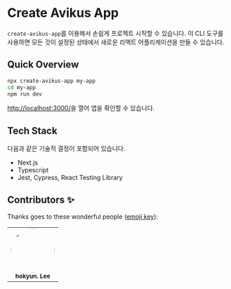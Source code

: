 # Create Avikus App

`create-avikus-app`를 이용해서 손쉽게 프로젝트 시작할 수 있습니다. 이 CLI 도구를 사용하면 모든 것이 설정된 상태에서 새로운 리액트 어플리케이션을 만들 수 있습니다.

## Quick Overview

```sh
npx create-avikus-app my-app
cd my-app
npm run dev
```

[http://localhost:3000/](http://localhost:3000/)을 열어 앱을 확인할 수 있습니다.

## Tech Stack

다음과 같은 기술적 결정이 포함되어 있습니다.

- Next.js
- Typescript
- Jest, Cypress, React Testing Library

## Contributors ✨

Thanks goes to these wonderful people ([emoji key](https://allcontributors.org/docs/en/emoji-key)):

<!-- ALL-CONTRIBUTORS-LIST:START - Do not remove or modify this section -->
<!-- prettier-ignore-start -->
<!-- markdownlint-disable -->
<table>
  <tr>
     <td align="center">
        <img src="https://avatars.githubusercontent.com/u/93635070?s=96&v=4" width="100px;" style="border-radius:50%" alt="" />
        <br />
        <sub><b>hokyun. Lee</b></sub>
        <br />
     </td>
  </tr>
</table>
